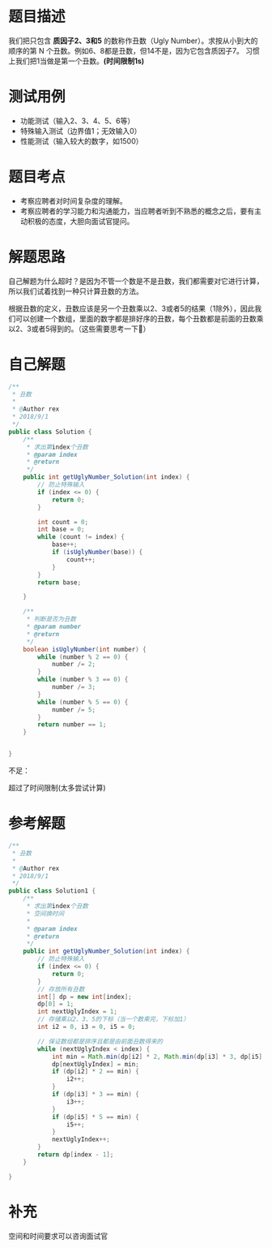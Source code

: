 # 题目描述
我们把只包含 **质因子2、3和5** 的数称作丑数（Ugly Number）。求按从小到大的顺序的第 N 个丑数。例如6、8都是丑数，但14不是，因为它包含质因子7。 习惯上我们把1当做是第一个丑数。**(时间限制1s)**

# 测试用例
* 功能测试（输入2、3、4、5、6等）
* 特殊输入测试（边界值1；无效输入0）
* 性能测试（输入较大的数字，如1500）

# 题目考点
* 考察应聘者对时间复杂度的理解。
* 考察应聘者的学习能力和沟通能力，当应聘者听到不熟悉的概念之后，要有主动积极的态度，大胆向面试官提问。

# 解题思路
自己解题为什么超时？是因为不管一个数是不是丑数，我们都需要对它进行计算，所以我们试着找到一种只计算丑数的方法。

根据丑数的定义，丑数应该是另一个丑数乘以2、3或者5的结果（1除外），因此我们可以创建一个数组，里面的数字都是排好序的丑数，每个丑数都是前面的丑数乘以2、3或者5得到的。（这些需要思考一下🤔）
# 自己解题
```Java
/**
 * 丑数
 *
 * @Author rex
 * 2018/9/1
 */
public class Solution {
    /**
     * 求出第index个丑数
     * @param index
     * @return
     */
    public int getUglyNumber_Solution(int index) {
        // 防止特殊输入
        if (index <= 0) {
            return 0;
        }

        int count = 0;
        int base = 0;
        while (count != index) {
            base++;
            if (isUglyNumber(base)) {
                count++;
            }
        }
        return base;

    }

    /**
     * 判断是否为丑数
     * @param number
     * @return
     */
    boolean isUglyNumber(int number) {
        while (number % 2 == 0) {
            number /= 2;
        }
        while (number % 3 == 0) {
            number /= 3;
        }
        while (number % 5 == 0) {
            number /= 5;
        }
        return number == 1;
    }


}
```
不足：

超过了时间限制(太多尝试计算)
# 参考解题
```Java
/**
 * 丑数
 *
 * @Author rex
 * 2018/9/1
 */
public class Solution1 {
    /**
     * 求出第index个丑数
     * 空间换时间
     *
     * @param index
     * @return
     */
    public int getUglyNumber_Solution(int index) {
        // 防止特殊输入
        if (index <= 0) {
            return 0;
        }
        // 存放所有丑数
        int[] dp = new int[index];
        dp[0] = 1;
        int nextUglyIndex = 1;
        // 存储乘以2、3、5的下标（当一个数乘完，下标加1）
        int i2 = 0, i3 = 0, i5 = 0;

        // 保证数组都是排序且都是由前面丑数得来的
        while (nextUglyIndex < index) {
            int min = Math.min(dp[i2] * 2, Math.min(dp[i3] * 3, dp[i5] *5));
            dp[nextUglyIndex] = min;
            if (dp[i2] * 2 == min) {
                i2++;
            }
            if (dp[i3] * 3 == min) {
                i3++;
            }
            if (dp[i5] * 5 == min) {
                i5++;
            }
            nextUglyIndex++;
        }
        return dp[index - 1];
    }

}
```
# 补充
空间和时间要求可以咨询面试官
